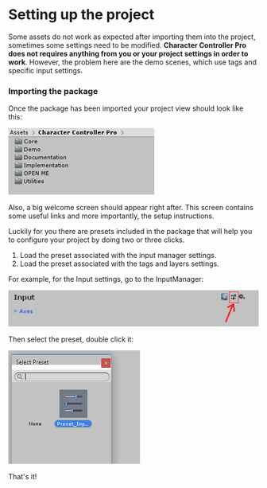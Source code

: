 # Setting up the project

Some assets do not work as expected after importing them into the project, sometimes some settings need to be modified. **Character Controller Pro does not requires anything from you or your project settings in order to work**. However, the problem here are the demo scenes, which use tags and specific input settings.

### Importing the package

Once the package has been imported your project view should look like this:

![Project hierarchy right after importing the asset.](../.gitbook/assets/project_hierarchy.png)

Also, a big welcome screen should appear right after. This screen contains some useful links and more importantly, the setup instructions.

Luckily for you there are presets included in the package that will help you to configure your project by doing two or three clicks.

1. Load the preset associated with the input manager settings.
2. Load the preset associated with the tags and layers settings.

For example, for the Input settings, go to the InputManager:

![](../.gitbook/assets/imagen%20%284%29.png)

Then select the preset, double click it:

![](../.gitbook/assets/imagen%20%2816%29%20%281%29.png)

 That's it!

